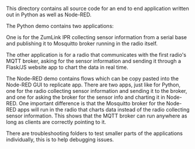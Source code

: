 This directory contains all source code for an end to end application written out in Python as well as Node-RED.

The Python demo contains two applications:

One is for the ZumLink IPR collecting sensor information from a serial base and publishing it to Mosquitto broker running in the radio itself. 

The other application is for a radio that communicates with the first radio's MQTT broker, asking for the sensor information and sending it 
through a Flask/JS website app to chart the data in real time.

The Node-RED demo contains flows which can be copy pasted into the Node-RED GUI to replicate app. There are two apps, just like for Python, one for the radio collecting sensor information and sending it to the broker, and one for asking the broker for the sensor info and charting it in Node-RED. 
One important difference is that the Mosquitto broker for the Node-RED apps will run in the radio that charts data instead of the radio collecting sensor information. This shows that the MQTT broker can run anywhere as long as clients are correctly pointing to it.

There are troubleshooting folders to test smaller parts of the applications individually, this is to help debugging issues.

